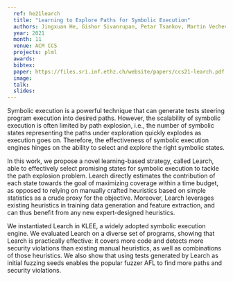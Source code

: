```yaml
---
  ref: he21learch
  title: "Learning to Explore Paths for Symbolic Execution"
  authors: Jingxuan He, Gishor Sivanrupan, Petar Tsankov, Martin Vechev
  year: 2021
  month: 11
  venue: ACM CCS
  projects: plml
  awards:
  bibtex:
  paper: https://files.sri.inf.ethz.ch/website/papers/ccs21-learch.pdf
  image: 
  talk:
  slides:
---
```


Symbolic execution is a powerful technique that can generate tests steering program execution into desired paths. However, the scalability of symbolic execution is often limited by path explosion, i.e., the number of symbolic states representing the paths under exploration quickly explodes as execution goes on. Therefore, the effectiveness of symbolic execution engines hinges on the ability to select and explore the right symbolic states.
   
In this work, we propose a novel learning-based strategy, called Learch, able to effectively select promising states for symbolic execution to tackle the path explosion problem. Learch directly estimates the contribution of each state towards the goal of maximizing coverage within a time budget, as opposed to relying on manually crafted heuristics based on simple statistics as a crude proxy for the objective. Moreover, Learch leverages existing heuristics in training data generation and feature extraction, and can thus benefit from any new expert-designed heuristics.
 
We instantiated Learch in KLEE, a widely adopted symbolic execution engine. We evaluated Learch on a diverse set of programs, showing that Learch is practically effective: it covers more code and detects more security violations than existing manual heuristics, as well as combinations of those heuristics. We also show that using tests generated by Learch as initial fuzzing seeds enables the popular fuzzer AFL to find more paths and security violations.